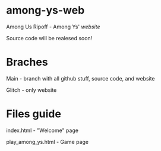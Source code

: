 # among-ys-web
Among Us Ripoff - Among Ys' *website*

Source code will be realesed soon!

# Braches
Main - branch with all github stuff, source code, and website

Glitch - only website

# Files guide
index.html - "Welcome" page

play_among_ys.html - Game page
